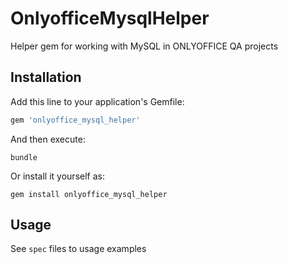 # OnlyofficeMysqlHelper

Helper gem for working with MySQL in ONLYOFFICE QA projects

## Installation

Add this line to your application's Gemfile:

```ruby
gem 'onlyoffice_mysql_helper'
```

And then execute:

```shell script
bundle
```

Or install it yourself as:

```shell script
gem install onlyoffice_mysql_helper
```

## Usage

See `spec` files to usage examples
